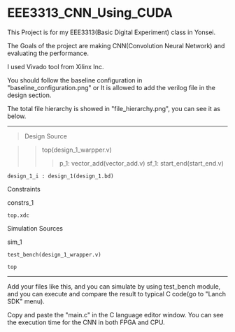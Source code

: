 # EEE3313_CNN_Using_CUDA



This Project is for my EEE3313(Basic Digital Experiment) class in Yonsei.

The Goals of the project are making CNN(Convolution Neural Network) and evaluating the performance.

I used Vivado tool from Xilinx Inc.

You should follow the baseline configuration in "baseline_configuration.png" or It is allowed to add the verilog file in the design section.

The total file hierarchy is showed in "file_hierarchy.png", you can see it as below.

--------------------------------------------------------------------------------

>Design Source

>   >top(design_1_warpper.v)
>   >   >p_1: vector_add(vector_add.v)
>   >   >sf_1: start_end(start_end.v)
    
    design_1_i : design_1(design_1.bd)
    
Constraints

  constrs_1
  
    top.xdc
   
Simulation Sources

  sim_1
  
    test_bench(design_1_wrapper.v)
    
    top
    
--------------------------------------------------------------------------------
      
 Add your files like this, and you can simulate by using test_bench module, and you can execute and compare the result to typical C code(go to "Lanch SDK" menu).
 
 Copy and paste the "main.c" in the C language editor window. You can see the execution time for the CNN in both FPGA and CPU.
